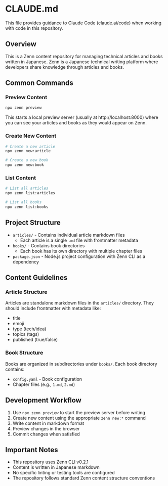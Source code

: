 # CLAUDE.md

This file provides guidance to Claude Code (claude.ai/code) when working with code in this repository.

## Overview

This is a Zenn content repository for managing technical articles and books written in Japanese. Zenn is a Japanese technical writing platform where developers share knowledge through articles and books.

## Common Commands

### Preview Content
```bash
npx zenn preview
```
This starts a local preview server (usually at http://localhost:8000) where you can see your articles and books as they would appear on Zenn.

### Create New Content
```bash
# Create a new article
npx zenn new:article

# Create a new book
npx zenn new:book
```

### List Content
```bash
# List all articles
npx zenn list:articles

# List all books
npx zenn list:books
```

## Project Structure

- `articles/` - Contains individual article markdown files
  - Each article is a single `.md` file with frontmatter metadata
- `books/` - Contains book directories
  - Each book has its own directory with multiple chapter files
- `package.json` - Node.js project configuration with Zenn CLI as a dependency

## Content Guidelines

### Article Structure
Articles are standalone markdown files in the `articles/` directory. They should include frontmatter with metadata like:
- title
- emoji
- type (tech/idea)
- topics (tags)
- published (true/false)

### Book Structure
Books are organized in subdirectories under `books/`. Each book directory contains:
- `config.yaml` - Book configuration
- Chapter files (e.g., `1.md`, `2.md`)

## Development Workflow

1. Use `npx zenn preview` to start the preview server before writing
2. Create new content using the appropriate `zenn new:*` command
3. Write content in markdown format
4. Preview changes in the browser
5. Commit changes when satisfied

## Important Notes

- This repository uses Zenn CLI v0.2.1
- Content is written in Japanese markdown
- No specific linting or testing tools are configured
- The repository follows standard Zenn content structure conventions